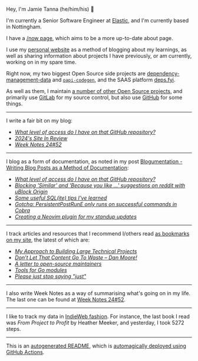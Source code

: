 Hey, I'm Jamie
Tanna (he/him/his) 👋

I'm currently a Senior Software Engineer at [Elastic](https://elastic.co/), and I'm currently based in Nottingham.

I have a [/now page](https://www.jvt.me/now/?utm_campaign=github-jamietanna), which aims to be a more up-to-date about page.

I use my [personal website](https://www.jvt.me/?utm_campaign=github-jamietanna) as a method of blogging about my learnings, as well as sharing information about projects I have previously, or am currently, working on in my spare time.

Right now, my two biggest Open Source side projects are [dependency-management-data](https://dmd.tanna.dev) and [`oapi-codegen`](https://github.com/deepmap/oapi-codegen/), and the SAAS platform [deps.fyi](https://deps.fyi).

As well as them, I maintain [a number of other Open Source projects](https://www.jvt.me/open-source/?utm_campaign=github-jamietanna), and primarily use [GitLab](https://gitlab.com/jamietanna) for my source control, but also use [GitHub](https://github.com/jamietanna) for some things.

---

I write a fair bit on my blog:


- [_What level of access do I have on that GitHub repository?_](https://www.jvt.me/posts/2025/01/02/what-access-github/?utm_campaign=github-jamietanna)
- [_2024's Site In Review_](https://www.jvt.me/site-in-review/2024/?utm_campaign=github-jamietanna)
- [_Week Notes 24#52_](https://www.jvt.me/week-notes/2024/52/?utm_campaign=github-jamietanna)

---

I blog as a form of documentation, as noted in my post [Blogumentation - Writing Blog Posts as a Method of Documentation](https://www.jvt.me/posts/2017/06/25/blogumentation/?utm_campaign=github-jamietanna):


- [_What level of access do I have on that GitHub repository?_](https://www.jvt.me/posts/2025/01/02/what-access-github/?utm_campaign=github-jamietanna)
- [_Blocking 'Similar' and 'Because you like ...' suggestions on reddit with uBlock Origin_](https://www.jvt.me/posts/2024/12/17/ublock-origin-reddit/?utm_campaign=github-jamietanna)
- [_Some useful SQL(ite) tips I've learned_](https://www.jvt.me/posts/2024/12/05/sql-tidbits/?utm_campaign=github-jamietanna)
- [_Gotcha: PersistentPostRunE only runs on successful commands in Cobra_](https://www.jvt.me/posts/2024/11/29/gotcha-cobra-persistentpostrune/?utm_campaign=github-jamietanna)
- [_Creating a Neovim plugin for my standup updates_](https://www.jvt.me/posts/2024/11/24/neovim-standup/?utm_campaign=github-jamietanna)

---

I track articles and resources that I recommend I/others read [as bookmarks on my site](https://www.jvt.me/kind/bookmarks/?utm_campaign=github-jamietanna), the latest of which are:


- [_My Approach to Building Large Technical Projects_](https://mitchellh.com/writing/building-large-technical-projects?utm_campaign=github-jamietanna)
- [_Don’t Let That Content Go To Waste – Dan Moore!_](https://www.mooreds.com/wordpress/archives/3667?utm_campaign=github-jamietanna)
- [_A letter to open-source maintainers_](https://xuanwo.io/2024/10-a-letter-to-open-source-maintainers/?utm_campaign=github-jamietanna)
- [_Tools for Go modules_](https://cirw.in/blog/go-tools?utm_campaign=github-jamietanna)
- [_Please just stop saying "just"_](https://sgringwe.com/2019/10/10/Please-just-stop-saying-just.html?utm_campaign=github-jamietanna)

---

I also write Week Notes as a way of summarising what's going on in my life. The last one can be found at [Week Notes 24#52](https://www.jvt.me/week-notes/2024/52/?utm_campaign=github-jamietanna).

---

I like to track my data in [IndieWeb fashion](https://indieweb.org/why). For instance, the last book I read was _From Project to Profit_ by Heather Meeker, and yesterday, I took 5272 steps.

---
This is an [autogenerated README](https://www.jvt.me/posts/2022/01/12/autogenerated-profile-readme/?utm_campaign=github-jamietanna), which is [automagically deployed using GitHub Actions](https://github.com/jamietanna/jamietanna/blob/main/.github/workflows/rebuild.yml).

